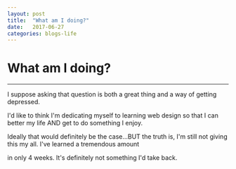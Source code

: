 ```yaml
---
layout: post
title:  "What am I doing?"
date:   2017-06-27
categories: blogs-life
---
```

<h1> What am I doing?</h1>
<hr>
<p> I suppose asking that question is both a great thing and a way of getting depressed.</p>
<p>I'd like to think I'm dedicating myself to learning web design so that I can better my life AND get to do something I enjoy.</p>
<p>Ideally that would definitely be the case...BUT the truth is, I'm still not giving this my all. I've learned a tremendous amount</p>
<p>in only 4 weeks. It's definitely not something I'd take back. </p>